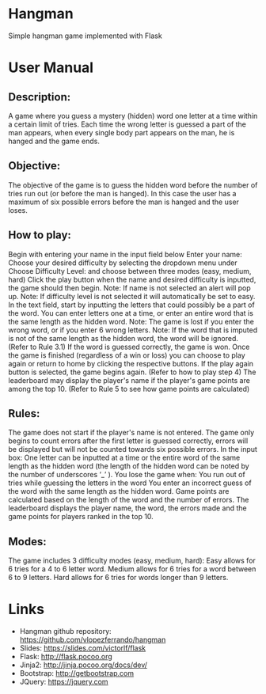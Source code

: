 # Hangman

Simple hangman game implemented with Flask

# User Manual 

## Description:

A game where you guess a mystery (hidden) word one letter at a time within a certain limit of tries. Each time the wrong letter is guessed a part of the man appears, when every single body part appears on the man, he is hanged and the game ends. 

## Objective:

The objective of the game is to guess the hidden word before the number of tries run out (or before the man is hanged). In this case the user has a maximum of six possible errors before the man is hanged and the user loses. 

## How to play:

Begin with entering your name in the input field below Enter your name: 
Choose your desired difficulty by selecting the dropdown menu under Choose Difficulty Level: and choose between three modes (easy, medium, hard)
Click the play button when the name and desired difficulty is inputted, the game should then begin.
Note: If  name is not selected an alert will pop up.
Note: If difficulty level is not selected it will automatically be set to easy.
In the text field, start by inputting the letters that could possibly be a part of the word. You can enter letters one at a time, or enter an entire word that is the same length as the hidden word. 
Note: The game is lost if you enter the wrong word, or if you enter 6 wrong letters. 
Note: If the word that is imputed is not of the same length as the hidden word, the word will be ignored. (Refer to Rule 3.1)
If the word is guessed correctly, the game is won. 
Once the game is finished (regardless of a win or loss) you can choose to play again or return to home by clicking the respective buttons. 
If the play again button is selected, the game begins again. (Refer to how to play step 4)
The leaderboard may display the player's name if the player's game points are among the top 10. (Refer to Rule 5 to see how game points are calculated)


## Rules:

The game does not start if the player's name is not entered. 
The game only begins to count errors after the first letter is guessed correctly, errors will be displayed but will not be counted towards six possible errors.
In the input box:
One letter can be inputted at a time or the entire word of the same length as the hidden word (the length of the hidden word can be noted by the number of underscores ‘_’ ).
You lose the game when:
You run out of tries while guessing the letters in the word
You enter an incorrect guess of the word with the same length as the hidden word.
Game points are calculated based on the length of the word and the number of errors. The leaderboard displays the player name, the word, the errors made and the game points for players ranked in the top 10. 

## Modes:

The game includes 3 difficulty modes (easy, medium, hard):
Easy allows for 6 tries for a 4 to 6 letter word.
Medium allows for 6 tries for a word between 6 to 9 letters.
Hard allows for 6 tries for words longer than 9 letters.

# Links

* Hangman github repository: https://github.com/vlopezferrando/hangman
* Slides: https://slides.com/victorlf/flask
* Flask: http://flask.pocoo.org
* Jinja2: http://jinja.pocoo.org/docs/dev/
* Bootstrap: http://getbootstrap.com
* JQuery: https://jquery.com
